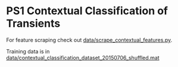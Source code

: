 PS1 Contextual Classification of Transients
===========================================

For feature scraping check out [data/scrape_contextual_features.py](https://github.com/dwright04/PS1/blob/master/PS1_Contextual_Classification/data/scrape_contextual_features.py).

Training data is in [data/contextual_classification_dataset_20150706_shuffled.mat](https://github.com/dwright04/PS1/blob/master/PS1_Contextual_Classification/data/contextual_classification_dataset_20150706_shuffled.mat)
